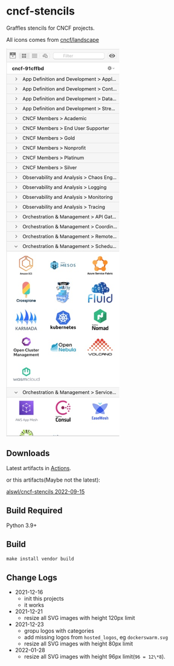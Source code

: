 # cncf-stencils

Graffles stencils for CNCF projects.

All icons comes from [cncf/landscape](https://github.com/cncf/landscape/)

![snapshot](https://github.com/alswl/cncf-stencils/blob/master/snapshot.jpg?raw=true)

## Downloads

Latest artifacts in [Actions](https://github.com/alswl/cncf-stencils/actions).

or this artifacts(Maybe not the latest):

[alswl/cncf-stencils 2022-09-15](https://github.com/alswl/cncf-stencils/suites/8279800303/artifacts/362645165)

## Build Required

Python 3.9+


## Build

```
make install vendor build
```

## Change Logs

- 2021-12-16
  - init this projects
  - it works
- 2021-12-21
  - resize all SVG images with height 120px limit
- 2021-12-23
  - gropu logos with categories
  - add missing logos from `hosted_logos`, eg `dockerswarm.svg`
  - resize all SVG images with height 80px limit
- 2022-01-28
  - resize all SVG images with height 96px limit(`96 = 12\*8`).
